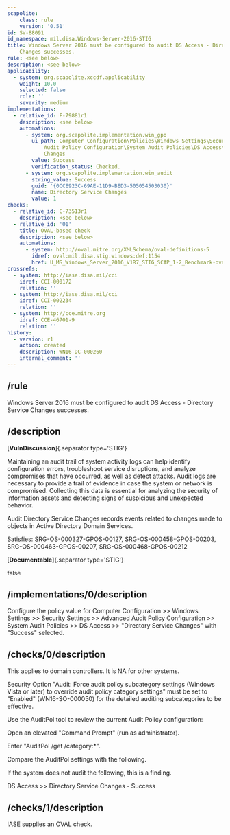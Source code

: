 ```yaml
---
scapolite:
    class: rule
    version: '0.51'
id: SV-88091
id_namespace: mil.disa.Windows-Server-2016-STIG
title: Windows Server 2016 must be configured to audit DS Access - Directory Service
    Changes successes.
rule: <see below>
description: <see below>
applicability:
  - system: org.scapolite.xccdf.applicability
    weight: 10.0
    selected: false
    role: ''
    severity: medium
implementations:
  - relative_id: F-79881r1
    description: <see below>
    automations:
      - system: org.scapolite.implementation.win_gpo
        ui_path: Computer Configuration\Policies\Windows Settings\Security Settings\Advanced
            Audit Policy Configuration\System Audit Policies\DS Access\Directory Service
            Changes
        value: Success
        verification_status: Checked.
      - system: org.scapolite.implementation.win_audit
        string_value: Success
        guid: '{0CCE923C-69AE-11D9-BED3-505054503030}'
        name: Directory Service Changes
        value: 1
checks:
  - relative_id: C-73513r1
    description: <see below>
  - relative_id: '01'
    title: OVAL-based check
    description: <see below>
    automations:
      - system: http://oval.mitre.org/XMLSchema/oval-definitions-5
        idref: oval:mil.disa.stig.windows:def:1154
        href: U_MS_Windows_Server_2016_V1R7_STIG_SCAP_1-2_Benchmark-oval.xml
crossrefs:
  - system: http://iase.disa.mil/cci
    idref: CCI-000172
    relation: ''
  - system: http://iase.disa.mil/cci
    idref: CCI-002234
    relation: ''
  - system: http://cce.mitre.org
    idref: CCE-46701-9
    relation: ''
history:
  - version: r1
    action: created
    description: WN16-DC-000260
    internal_comment: ''
---
```



## /rule

Windows Server 2016 must be configured to audit DS Access - Directory Service Changes successes.

## /description

[**VulnDiscussion**]{.separator type='STIG'}

Maintaining an audit trail of system activity logs can help identify configuration errors, troubleshoot service disruptions, and analyze compromises that have occurred, as well as detect attacks. Audit logs are necessary to provide a trail of evidence in case the system or network is compromised. Collecting this data is essential for analyzing the security of information assets and detecting signs of suspicious and unexpected behavior.

Audit Directory Service Changes records events related to changes made to objects in Active Directory Domain Services.

Satisfies: SRG-OS-000327-GPOS-00127, SRG-OS-000458-GPOS-00203, SRG-OS-000463-GPOS-00207, SRG-OS-000468-GPOS-00212

[**Documentable**]{.separator type='STIG'}

false

## /implementations/0/description

Configure the policy value for Computer Configuration >> Windows Settings >> Security Settings >> Advanced Audit Policy Configuration >> System Audit Policies >> DS Access >> "Directory Service Changes" with "Success" selected.

## /checks/0/description

This applies to domain controllers. It is NA for other systems.

Security Option "Audit: Force audit policy subcategory settings (Windows Vista or later) to override audit policy category settings" must be set to "Enabled" (WN16-SO-000050) for the detailed auditing subcategories to be effective.

Use the AuditPol tool to review the current Audit Policy configuration:

Open an elevated "Command Prompt" (run as administrator).

Enter "AuditPol /get /category:*".

Compare the AuditPol settings with the following.

If the system does not audit the following, this is a finding.

DS Access >> Directory Service Changes - Success

## /checks/1/description

IASE supplies an OVAL check.
